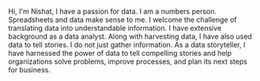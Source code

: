 Hi, I'm Nishat, I have a passion for data. I am a numbers person. Spreadsheets and data make sense to me. I welcome the challenge of translating data into understandable information. I have extensive background as a data analyst. Along with harvesting data, I have also used data to tell stories. I do not just gather information. As a data storyteller, I have harnessed the power of data to tell compelling stories and help organizations solve problems, improve processes, and plan its next steps for business.
